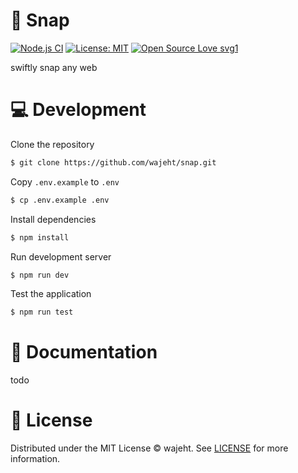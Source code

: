 # 📸 Snap

[![Node.js CI](https://github.com/wajeht/snap/actions/workflows/ci.yml/badge.svg?branch=main)](https://github.com/wajeht/snap/actions/workflows/ci.yml) [![License: MIT](https://img.shields.io/badge/License-MIT-blue.svg)](https://github.com/wajeht/snap/blob/main/LICENSE) [![Open Source Love svg1](https://badges.frapsoft.com/os/v1/open-source.svg?v=103)](https://github.com/wajeht/snap)

swiftly snap any web

# 💻 Development

Clone the repository

```bash
$ git clone https://github.com/wajeht/snap.git
```

Copy `.env.example` to `.env`

```bash
$ cp .env.example .env
```

Install dependencies

```bash
$ npm install
```

Run development server

```bash
$ npm run dev
```

Test the application

```bash
$ npm run test
```

# 📖 Documentation

todo

# 📜 License

Distributed under the MIT License © wajeht. See [LICENSE](./LICENSE) for more information.
